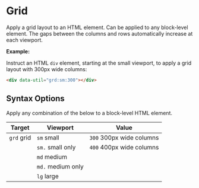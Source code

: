 # Grid

Apply a grid layout to an HTML element. Can be applied to any block-level element. The gaps between the columns and rows automatically increase at each viewport.

**Example:**

Instruct an HTML `div` element, starting at the small viewport, to apply a grid layout with 300px wide columns:

```html
<div data-util="grd:sm:300"></div>
```

## Syntax Options

Apply any combination of the below to a block-level HTML element.

| Target     | Viewport          | Value                    |
|------------|-------------------|--------------------------|
| `grd` grid | `sm` small        | `300` 300px wide columns |
|            | `sm.` small only  | `400` 400px wide columns |
|            | `md` medium       |                          |
|            | `md.` medium only |                          |
|            | `lg` large        |                          |
